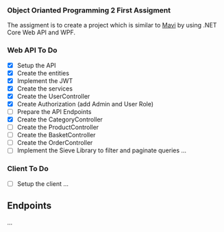 

### Object Orianted Programming 2 First Assigment
The assigment is to create a project which is similar to [Mavi](https://mavi.com/en) by using .NET Core Web API and WPF.  

### Web API To Do
- [x] Setup the API
- [x] Create the entities
- [x] Implement the JWT
- [x] Create the services
- [x] Create the UserController
- [x] Create Authorization (add Admin and User Role)
- [ ] Prepare the API Endpoints
- [x] Create the CategoryController
- [ ] Create the ProductController
- [ ] Create the BasketController
- [ ] Create the OrderController
- [ ] Implement the Sieve Library to filter and paginate queries
...

### Client To Do
- [ ] Setup the client
...



## Endpoints

...